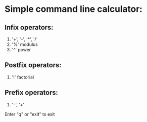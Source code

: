 # Simple command line calculator: #

## Infix operators: ##
1. '+', '-', '*', '/' 
2. '%' modulus
3. '^' power
 
## Postfix operators: ##
1. '!' factorial

## Prefix operators: ##
1. '-', '+'

Enter "q" or "exit" to exit